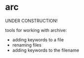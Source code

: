 # arc
UNDER CONSTRUCTION!

tools for working with archive:

* adding keywords to a file
* renaming files
* adding keywords to the filename
